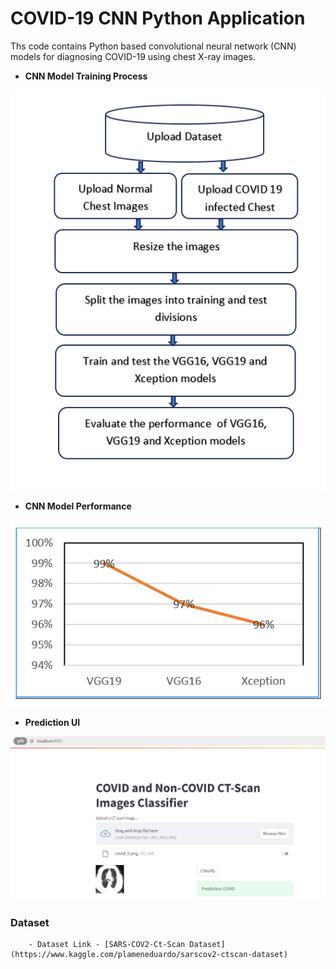 # COVID-19 CNN Python Application
Ths code contains Python based convolutional neural network (CNN) models for diagnosing COVID-19 using chest X-ray images.

- **CNN Model Training Process**

![image_1.png](image_1.png)

- **CNN Model Performance**

![image_2.png](image_2.png)

- **Prediction UI** 

![image_3.JPG](image_3.JPG)
 
### Dataset
        - Dataset Link - [SARS-COV2-Ct-Scan Dataset](https://www.kaggle.com/plameneduardo/sarscov2-ctscan-dataset)

